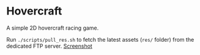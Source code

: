 # Hovercraft
A simple 2D hovercraft racing game.

Run `./scripts/pull_res.sh` to fetch the latest assets (`res/` folder) from the
dedicated FTP server.
[Screenshot](https://dl.dropboxusercontent.com/u/76675545/hc.png)
